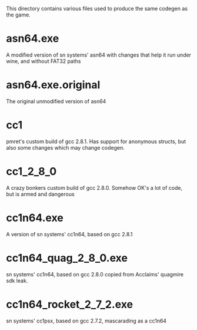 This directory contains various files used to produce the same codegen as the game.


# asn64.exe
A modified version of sn systems' asn64 with changes that help it run under wine, and without FAT32 paths

# asn64.exe.original
The original unmodified version of asn64

# cc1
pmret's custom build of gcc 2.8.1. Has support for anonymous structs, but also some changes which may change codegen.

# cc1_2_8_0
A crazy bonkers custom build of gcc 2.8.0. Somehow OK's a lot of code, but is armed and dangerous

# cc1n64.exe
A version of sn systems' cc1n64, based on gcc 2.8.1

# cc1n64_quag_2_8_0.exe
sn systems' cc1n64, based on gcc 2.8.0 copied from Acclaims' quagmire sdk leak.

# cc1n64_rocket_2_7_2.exe
sn systems' cc1psx, based on gcc 2.7.2, mascarading as a cc1n64


